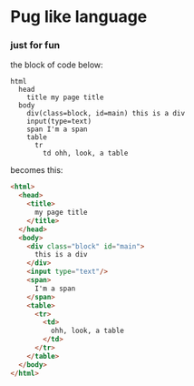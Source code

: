 # Pug like language
### just for fun


the block of code below:

```
html
  head
    title my page title
  body
    div(class=block, id=main) this is a div
    input(type=text)
    span I'm a span
    table
      tr 
        td ohh, look, a table 
```

becomes this:
```html
<html>
  <head>
    <title>
      my page title
    </title>
  </head>
  <body>
    <div class="block" id="main">
      this is a div
    </div>
    <input type="text"/>
    <span>
      I'm a span
    </span>
    <table>
      <tr>
        <td>
          ohh, look, a table 
        </td>
      </tr>
    </table>
  </body>
</html>

```
